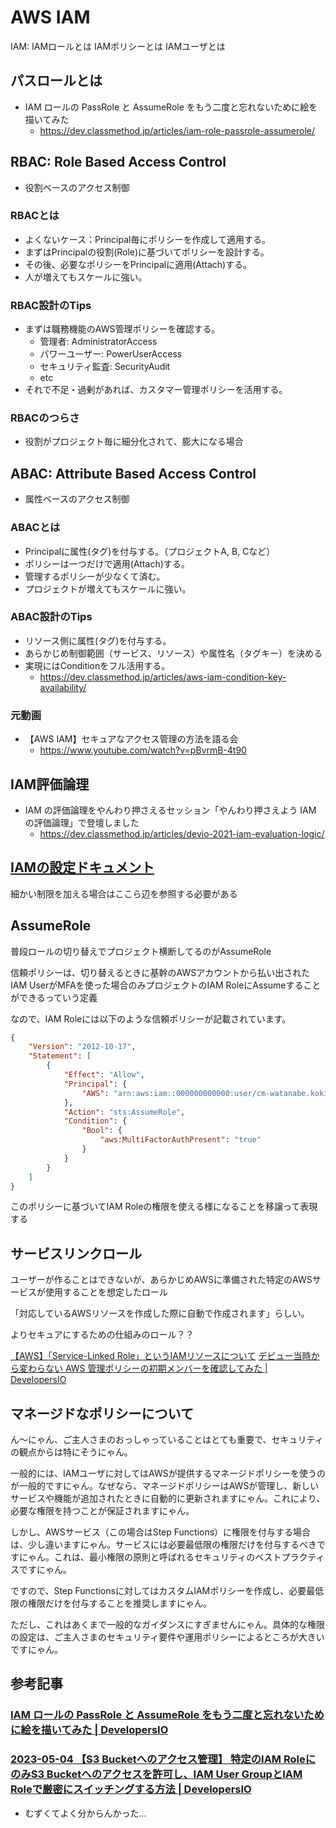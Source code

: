 # AWS IAM

IAM: 
IAMロールとは
IAMポリシーとは
IAMユーザとは

## パスロールとは

- IAM ロールの PassRole と AssumeRole をもう二度と忘れないために絵を描いてみた
  - https://dev.classmethod.jp/articles/iam-role-passrole-assumerole/

## RBAC: Role Based Access Control

- 役割ベースのアクセス制御

### RBACとは

- よくないケース：Principal毎にポリシーを作成して適用する。
- まずはPrincipalの役割(Role)に基づいてポリシーを設計する。 
- その後、必要なポリシーをPrincipalに適用(Attach)する。
- 人が増えてもスケールに強い。

### RBAC設計のTips

- まずは職務機能のAWS管理ポリシーを確認する。
  - 管理者: AdministratorAccess
  - パワーユーザー: PowerUserAccess
  - セキュリティ監査: SecurityAudit
  - etc
- それで不足・過剰があれば、カスタマー管理ポリシーを活用する。

### RBACのつらさ

- 役割がプロジェクト毎に細分化されて、膨大になる場合

## ABAC: Attribute Based Access Control

- 属性ベースのアクセス制御

### ABACとは

- Principalに属性(タグ)を付与する。（プロジェクトA, B, Cなど）
- ポリシーは一つだけで適用(Attach)する。
- 管理するポリシーが少なくて済む。
- プロジェクトが増えてもスケールに強い。

### ABAC設計のTips

- リソース側に属性(タグ)を付与する。
- あらかじめ制御範囲（サービス、リソース）や属性名（タグキー）を決める
- 実現にはConditionをフル活用する。
  - https://dev.classmethod.jp/articles/aws-iam-condition-key-availability/

### 元動画

- 【AWS IAM】セキュアなアクセス管理の方法を語る会
  - https://www.youtube.com/watch?v=pBvrmB-4t90

## IAM評価論理

- IAM の評価論理をやんわり押さえるセッション「やんわり押さえよう IAM の評価論理」で登壇しました
  - https://dev.classmethod.jp/articles/devio-2021-iam-evaluation-logic/

## [IAMの設定ドキュメント](https://docs.aws.amazon.com/service-authorization/latest/reference/reference_policies_actions-resources-contextkeys.html)

細かい制限を加える場合はここら辺を参照する必要がある

## AssumeRole

普段ロールの切り替えでプロジェクト横断してるのがAssumeRole

信頼ポリシーは、切り替えるときに基幹のAWSアカウントから払い出されたIAM UserがMFAを使った場合のみプロジェクトのIAM RoleにAssumeすることができるっていう定義

なので、IAM Roleには以下のような信頼ポリシーが記載されています。

```json
{
    "Version": "2012-10-17",
    "Statement": [
        {
            "Effect": "Allow",
            "Principal": {
                "AWS": "arn:aws:iam::000000000000:user/cm-watanabe.koki"
            },
            "Action": "sts:AssumeRole",
            "Condition": {
                "Bool": {
                    "aws:MultiFactorAuthPresent": "true"
                }
            }
        }
    ]
}
```

このポリシーに基づいてIAM Roleの権限を使える様になることを移譲って表現する

## サービスリンクロール

ユーザーが作ることはできないが、あらかじめAWSに準備された特定のAWSサービスが使用することを想定したロール

「対応しているAWSリソースを作成した際に自動で作成されます」らしい。

よりセキュアにするための仕組みのロール？？

[【AWS】「Service-Linked Role」というIAMリソースについて](https://zenn.dev/devcamp/articles/672342f72ea71e)
[デビュー当時から変わらない AWS 管理ポリシーの初期メンバーを確認してみた | DevelopersIO](https://dev.classmethod.jp/articles/list-aws-managed-policies/)

## マネージドなポリシーについて

ん～にゃん、ご主人さまのおっしゃっていることはとても重要で、セキュリティの観点からは特にそうにゃん。

一般的には、IAMユーザに対してはAWSが提供するマネージドポリシーを使うのが一般的ですにゃん。なぜなら、マネージドポリシーはAWSが管理し、新しいサービスや機能が追加されたときに自動的に更新されますにゃん。これにより、必要な権限を持つことが保証されますにゃん。

しかし、AWSサービス（この場合はStep Functions）に権限を付与する場合は、少し違いますにゃん。サービスには必要最低限の権限だけを付与するべきですにゃん。これは、最小権限の原則と呼ばれるセキュリティのベストプラクティスですにゃん。

ですので、Step Functionsに対してはカスタムIAMポリシーを作成し、必要最低限の権限だけを付与することを推奨しますにゃん。

ただし、これはあくまで一般的なガイダンスにすぎませんにゃん。具体的な権限の設定は、ご主人さまのセキュリティ要件や運用ポリシーによるところが大きいですにゃん。
## 参考記事

### [IAM ロールの PassRole と AssumeRole をもう二度と忘れないために絵を描いてみた | DevelopersIO](https://dev.classmethod.jp/articles/iam-role-passrole-assumerole/)

### [2023-05-04 【S3 Bucketへのアクセス管理】 特定のIAM RoleにのみS3 Bucketへのアクセスを許可し、IAM User GroupとIAM Roleで厳密にスイッチングする方法 | DevelopersIO](https://dev.classmethod.jp/articles/s3-bucket-access-control-with-iam-role-and-group-switching/)
- むずくてよく分からんかった…
